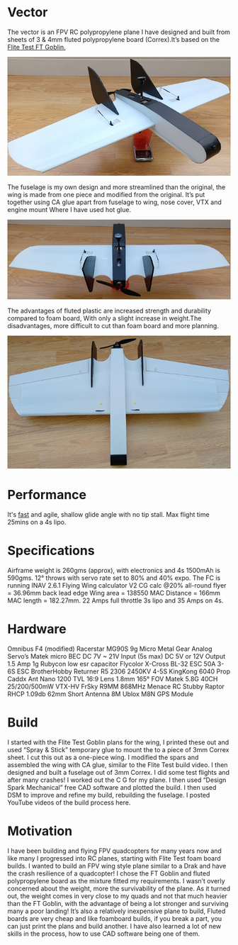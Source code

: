 # Vector
The vector is an FPV RC polypropylene plane I have designed and built from sheets 
of 3 & 4mm fluted polypropylene board (Correx).It’s based on the [Flite Test FT Goblin.](https://www.youtube.com/watch?v=2-Z3un-X16U) 




![](Images/VectorSP700x372.png)

The fuselage is my own design and more streamlined than the original, the wing is made
from one piece and modified from the original.
It’s put together using CA glue apart from fuselage to wing, nose cover, VTX and engine mount
Where I have used hot glue. 


![](Images/VectorRP700x250.png)

The advantages of fluted plastic are increased strength and durability compared to foam board, 
With only a slight increase in weight.The disadvantages, more difficult to cut than foam board and more planning.


![](Images/VectorBP700x417.png)

# Performance

It's [fast](https://www.youtube.com/watch?v=4V25RjghhR8&t=13s) and agile, shallow glide angle with no tip stall. Max flight time 25mins on a 4s lipo.

# Specifications

Airframe weight is 260gms (approx), with electronics and 4s 1500mAh is 590gms.
12° throws with servo rate set to 80% and 40% expo.
The FC is running INAV 2.6.1
Flying Wing calculator V2
CG calc @20% all-round flyer = 36.96mm back lead edge
Wing area = 138550
MAC Distance = 166mm
MAC length = 182.27mm.
22 Amps full throttle  3s lipo and 35 Amps on 4s.

# Hardware

Omnibus F4   (modified)
Racerstar MG90S 9g Micro Metal Gear Analog Servo’s
Matek micro BEC     DC 7V ~ 21V Input (5s max) DC 5V or 12V Output 1.5 Amp 1g
Rubycon low esr capacitor
Flycolor X-Cross BL-32 ESC 50A 3-6S ESC
BrotherHobby Returner R5 2306 2450KV 4-5S
KingKong 6040 Prop
Caddx Ant Nano 1200 TVL 16:9 Lens 1.8mm 165° FOV
Matek 5.8G 40CH 25/200/500mW VTX-HV
FrSky R9MM 868MHz 
Menace RC Stubby Raptor RHCP 1.09db 62mm Short Antenna 
8M Ublox M8N GPS Module

# Build

I started with the Flite Test Goblin plans for the wing, I printed these out and used “Spray & Stick” temporary glue to mount the to a piece of 3mm Correx sheet. I cut this out as a one-piece wing.
I modified the spars and assembled the wing with CA glue, similar to the Flite Test build video.
I then designed and built a fuselage out of 3mm Correx. I did some test flights and after many crashes! I worked out the C G for my plane. I then used “Design Spark Mechanical” free CAD software and plotted the build. I then used DSM to improve and refine my build, rebuilding the fuselage. I posted YouTube videos of the build process here.

# Motivation

I have been building and flying FPV quadcopters for many years now and like many I progressed into RC planes, starting with Flite Test foam board builds.
I wanted to build an FPV wing style plane similar to a Drak and have the crash resilience of a quadcopter! I chose the FT Goblin and fluted polypropylene board as the mixture fitted my requirements. I wasn’t overly concerned about the weight, more the survivability of the plane.
As it turned out, the weight comes in very close to my quads and not that much heavier than the FT Goblin, with the advantage of being a lot stronger and surviving many a poor landing!
It’s also a relatively inexpensive plane to build, Fluted boards are very cheap and like foamboard 
builds, if you break a part, you can just print the plans and build another.
I have also learned a lot of new skills in the process, how to use CAD software being one of them.
